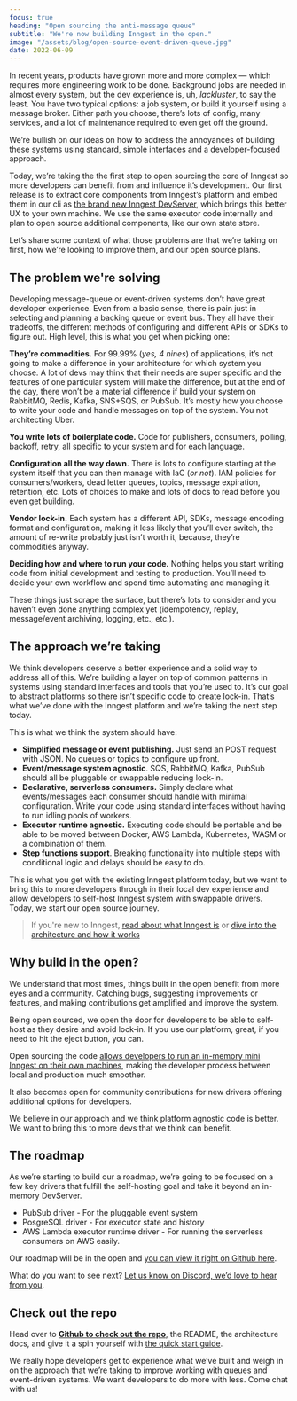 ```yaml
---
focus: true
heading: "Open sourcing the anti-message queue"
subtitle: "We're now building Inngest in the open."
image: "/assets/blog/open-source-event-driven-queue.jpg"
date: 2022-06-09
---
```


In recent years, products have grown more and more complex — which requires more engineering work to be done. Background jobs are needed in almost every system, but the dev experience is, uh, _lackluster_, to say the least. You have two typical options: a job system, or build it yourself using a message broker. Either path you choose, there’s lots of config, many services, and a lot of maintenance required to even get off the ground.

We’re bullish on our ideas on how to address the annoyances of building these systems using standard, simple interfaces and a developer-focused approach.

Today, we’re taking the the first step to open sourcing the core of Inngest so more developers can benefit from and influence it’s development. Our first release is to extract core components from Inngest’s platform and embed them in our cli as [the brand new Inngest DevServer](/blog/introducing-inngest-dev-server), which brings this better UX to your own machine. We use the same executor code internally and plan to open source additional components, like our own state store.

Let’s share some context of what those problems are that we’re taking on first, how we’re looking to improve them, and our open source plans.

## The problem we're solving

Developing message-queue or event-driven systems don’t have great developer experience. Even from a basic sense, there is pain just in selecting and planning a backing queue or event bus. They all have their tradeoffs, the different methods of configuring and different APIs or SDKs to figure out. High level, this is what you get when picking one:

**They’re commodities.** For 99.99% (_yes, 4 nines_) of applications, it’s not going to make a difference in your architecture for which system you choose. A lot of devs may think that their needs are super specific and the features of one particular system will make the difference, but at the end of the day, there won’t be a material difference if build your system on RabbitMQ, Redis, Kafka, SNS+SQS, or PubSub. It’s mostly how you choose to write your code and handle messages on top of the system. You not architecting Uber.

**You write lots of boilerplate code.** Code for publishers, consumers, polling, backoff, retry, all specific to your system and for each language.

**Configuration all the way down.** There is lots to configure starting at the system itself that you can then manage with IaC (_or not_). IAM policies for consumers/workers, dead letter queues, topics, message expiration, retention, etc. Lots of choices to make and lots of docs to read before you even get building.

**Vendor lock-in.** Each system has a different API, SDKs, message encoding format and configuration, making it less likely that you’ll ever switch, the amount of re-write probably just isn’t worth it, because, they’re commodities anyway.

**Deciding how and where to run your code.** Nothing helps you start writing code from initial development and testing to production. You’ll need to decide your own workflow and spend time automating and managing it.

These things just scrape the surface, but there’s lots to consider and you haven’t even done anything complex yet (idempotency, replay, message/event archiving, logging, etc., etc.).

## **The approach we’re taking**

We think developers deserve a better experience and a solid way to address all of this. We’re building a layer on top of common patterns in systems using standard interfaces and tools that you’re used to. It’s our goal to abstract platforms so there isn’t specific code to create lock-in. That’s what we’ve done with the Inngest platform and we’re taking the next step today.

This is what we think the system should have:

- **Simplified message or event publishing.** Just send an POST request with JSON. No queues or topics to configure up front.
- **Event/message system agnostic**. SQS, RabbitMQ, Kafka, PubSub should all be pluggable or swappable reducing lock-in.
- **Declarative, serverless consumers.** Simply declare what events/messages each consumer should handle with minimal configuration. Write your code using standard interfaces without having to run idling pools of workers.
- **Executor runtime agnostic.** Executing code should be portable and be able to be moved between Docker, AWS Lambda, Kubernetes, WASM or a combination of them.
- **Step functions support**. Breaking functionality into multiple steps with conditional logic and delays should be easy to do.

This is what you get with the existing Inngest platform today, but we want to bring this to more developers through in their local dev experience and allow developers to self-host Inngest system with swappable drivers. Today, we start our open source journey.

> If you're new to Inngest, [read about what Inngest is](/docs/what-is-inngest) or [dive into the architecture and how it works](/docs/high-level-architecture)

## Why build in the open?

We understand that most times, things built in the open benefit from more eyes and a community. Catching bugs, suggesting improvements or features, and making contributions get amplified and improve the system.

Being open sourced, we open the door for developers to be able to self-host as they desire and avoid lock-in. If you use our platform, great, if you need to hit the eject button, you can.

Open sourcing the code [allows developers to run an in-memory mini Inngest on their own machines](/blog/introducing-inngest-dev-server), making the developer process between local and production much smoother.

It also becomes open for community contributions for new drivers offering additional options for developers.

We believe in our approach and we think platform agnostic code is better. We want to bring this to more devs that we think can benefit.

## The roadmap

As we’re starting to build our a roadmap, we’re going to be focused on a few key drivers that fulfill the self-hosting goal and take it beyond an in-memory DevServer.

- PubSub driver - For the pluggable event system
- PosgreSQL driver - For executor state and history
- AWS Lambda executor runtime driver - For running the serverless consumers on AWS easily.

Our roadmap will be in the open and [you can view it right on Github here](https://github.com/orgs/inngest/projects/1).

What do you want to see next? [Let us know on Discord, we’d love to hear from you](https://www.inngest.com/discord).

## Check out the repo

Head over to **[Github to check out the repo](https://github.com/inngest/inngest)**, the README, the architecture docs, and give it a spin yourself with [the quick start guide](/docs/quick-start).

We really hope developers get to experience what we’ve built and weigh in on the approach that we’re taking to improve working with queues and event-driven systems. We want developers to do more with less. Come chat with us!
